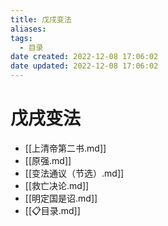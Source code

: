 ```yaml
---
title: 戊戌变法
aliases:
tags:
  - 目录
date created: 2022-12-08 17:06:02
date updated: 2022-12-08 17:06:02
---
```


# 戊戌变法

- [[上清帝第二书.md]]
- [[原强.md]]
- [[变法通议（节选）.md]]
- [[救亡决论.md]]
- [[明定国是诏.md]]
- [[📋目录.md]]

